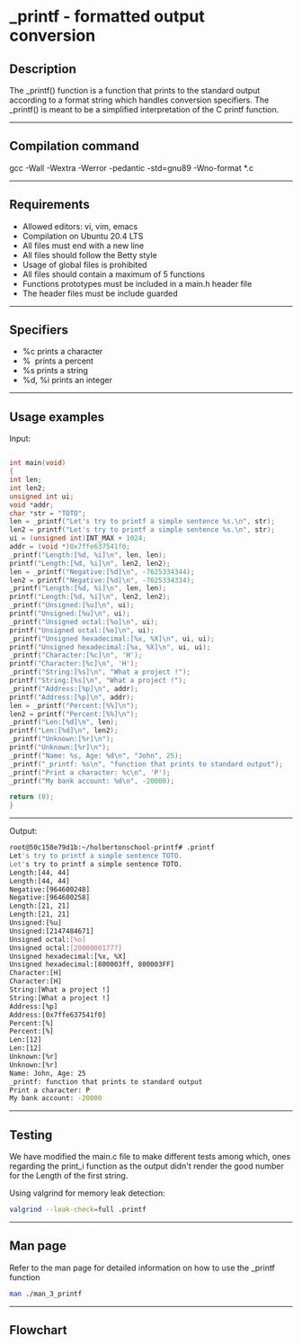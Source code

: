 # \_printf - formatted output conversion


## Description


The _printf() function is a function that prints to the standard output according
to a format string which handles conversion specifiers.
The _printf() is meant to be a simplified interpretation of the C printf function.

---
## Compilation command

gcc -Wall -Wextra -Werror -pedantic -std=gnu89 -Wno-format *.c

---
## Requirements
 
- Allowed editors: vi, vim, emacs
- Compilation on Ubuntu 20.4 LTS
- All files must end with a new line
- All files should follow the Betty style
- Usage of global files is prohibited
- All files should contain a maximum of 5 functions
- Functions prototypes must be included in a main.h header file
- The header files must be include guarded

---
## Specifiers

- %c prints a character 
- %  prints a percent
- %s prints a string
- %d, %i prints an integer

---
## Usage examples

Input:

 
```c

int main(void)
{
int len;
int len2;
unsigned int ui;
void *addr;
char *str = "TOTO";
len = _printf("Let's try to printf a simple sentence %s.\n", str);
len2 = printf("Let's try to printf a simple sentence %s.\n", str);
ui = (unsigned int)INT_MAX + 1024;
addr = (void *)0x7ffe637541f0;
_printf("Length:[%d, %i]\n", len, len);
printf("Length:[%d, %i]\n", len2, len2);
len = _printf("Negative:[%d]\n", -7625334344);
len2 = printf("Negative:[%d]\n", -7625334334);
_printf("Length:[%d, %i]\n", len, len);
printf("Length:[%d, %i]\n", len2, len2);
_printf("Unsigned:[%u]\n", ui);
printf("Unsigned:[%u]\n", ui);
_printf("Unsigned octal:[%o]\n", ui);
printf("Unsigned octal:[%o]\n", ui);
_printf("Unsigned hexadecimal:[%x, %X]\n", ui, ui);
printf("Unsigned hexadecimal:[%x, %X]\n", ui, ui);
_printf("Character:[%c]\n", 'H');
printf("Character:[%c]\n", 'H');
_printf("String:[%s]\n", "What a project !");
printf("String:[%s]\n", "What a project !");
_printf("Address:[%p]\n", addr);
printf("Address:[%p]\n", addr);
len = _printf("Percent:[%%]\n");
len2 = printf("Percent:[%%]\n");
_printf("Len:[%d]\n", len);
printf("Len:[%d]\n", len2);
_printf("Unknown:[%r]\n");
printf("Unknown:[%r]\n");
_printf("Name: %s, Age: %d\n", "John", 25);
_printf("_printf: %s\n", "function that prints to standard output");
_printf("Print a character: %c\n", 'P');
_printf("My bank account: %d\n", -20000);

return (0); 
}
```

---

Output:


```bash
root@50c158e79d1b:~/holbertonschool-printf# .printf
Let's try to printf a simple sentence TOTO.
Let's try to printf a simple sentence TOTO.
Length:[44, 44]
Length:[44, 44]
Negative:[964600248]
Negative:[964600258]
Length:[21, 21]
Length:[21, 21]
Unsigned:[%u]
Unsigned:[2147484671]
Unsigned octal:[%o]
Unsigned octal:[20000001777]
Unsigned hexadecimal:[%x, %X]
Unsigned hexadecimal:[800003ff, 800003FF]
Character:[H]
Character:[H]
String:[What a project !]
String:[What a project !]
Address:[%p]
Address:[0x7ffe637541f0]
Percent:[%]
Percent:[%]
Len:[12]
Len:[12]
Unknown:[%r]
Unknown:[%r]
Name: John, Age: 25
_printf: function that prints to standard output
Print a character: P
My bank account: -20000
```

--- 
## Testing

We have modified the main.c file to make different tests among which, ones regarding the print_i function as the output didn't render the good number for the Length of the first string. 

Using valgrind for memory leak detection:  

```bash
valgrind --leak-check=full .printf
```

---
## Man page
  
Refer to the man page for detailed information on how to use the \_printf function  

```bash
man ./man_3_printf
```

---
## Flowchart

